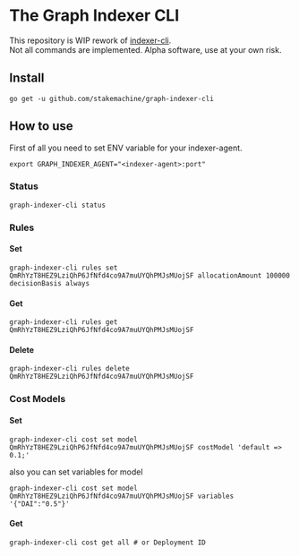 # The Graph Indexer CLI
This repository is WIP rework of [indexer-cli](https://github.com/graphprotocol/indexer/tree/main/packages/indexer-cli).  
Not all commands are implemented. Alpha software, use at your own risk.

## Install
```
go get -u github.com/stakemachine/graph-indexer-cli
```
## How to use
First of all you need to set ENV variable for your indexer-agent.
```
export GRAPH_INDEXER_AGENT="<indexer-agent>:port"
```

### Status
```
graph-indexer-cli status
```

### Rules
#### Set
```
graph-indexer-cli rules set QmRhYzT8HEZ9LziQhP6JfNfd4co9A7muUYQhPMJsMUojSF allocationAmount 100000 decisionBasis always
```
#### Get
```
graph-indexer-cli rules get QmRhYzT8HEZ9LziQhP6JfNfd4co9A7muUYQhPMJsMUojSF
```
#### Delete
```
graph-indexer-cli rules delete QmRhYzT8HEZ9LziQhP6JfNfd4co9A7muUYQhPMJsMUojSF
```

### Cost Models
#### Set
```
graph-indexer-cli cost set model QmRhYzT8HEZ9LziQhP6JfNfd4co9A7muUYQhPMJsMUojSF costModel 'default => 0.1;'
```
also you can set variables for model
```
graph-indexer-cli cost set model QmRhYzT8HEZ9LziQhP6JfNfd4co9A7muUYQhPMJsMUojSF variables '{"DAI":"0.5"}'
```
#### Get
```
graph-indexer-cli cost get all # or Deployment ID
```